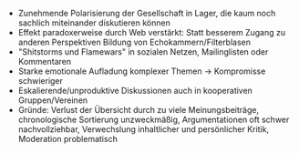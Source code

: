 - Zunehmende Polarisierung der Gesellschaft in Lager, die kaum noch sachlich miteinander diskutieren können
- Effekt paradoxerweise durch Web  verstärkt: Statt besserem Zugang zu anderen Perspektiven Bildung von Echokammern/Filterblasen
- "Shitstorms und Flamewars" in sozialen Netzen, Mailinglisten oder Kommentaren
- Starke emotionale Aufladung komplexer Themen -> Kompromisse schwieriger
- Eskalierende/unproduktive Diskussionen auch in kooperativen Gruppen/Vereinen
- Gründe: Verlust der Übersicht durch zu viele Meinungsbeiträge, chronologische Sortierung unzweckmäßig, Argumentationen oft schwer nachvollziehbar, Verwechslung inhaltlicher und persönlicher Kritik, Moderation problematisch